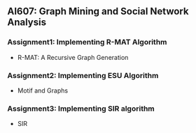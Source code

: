 ## AI607: Graph Mining and Social Network Analysis  

### Assignment1: Implementing R-MAT Algorithm  

- R-MAT: A Recursive Graph Generation 

### Assignment2: Implementing ESU Algorithm 

- Motif and Graphs  

### Assignment3: Implementing SIR algorithm  

- SIR

